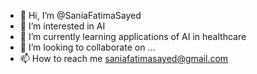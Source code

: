 - 👋 Hi, I’m @SaniaFatimaSayed
- 👀 I’m interested in AI
- 🌱 I’m currently learning applications of AI in healthcare
- 💞️ I’m looking to collaborate on ...
- 📫 How to reach me saniafatimasayed@gmail.com

<!---
SaniaFatimaSayed/SaniaFatimaSayed is a ✨ special ✨ repository because its `README.md` (this file) appears on your GitHub profile.
You can click the Preview link to take a look at your changes.
--->
